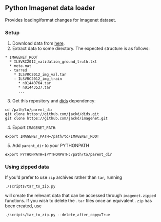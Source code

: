 ## Python Imagenet data loader

Provides loading/format changes for imagenet dataset.

### Setup
1. Download data from [here](http://image-net.org/download).
2. Extract data to some directory. The expected structure is as follows:
```
* IMAGENET_ROOT
  * ILSVRC2012_validation_ground_truth.txt
  * meta.mat
  - tarred
    * ILSVRC2012_img_val.tar
    - ILSVRC2012_img_train
      * n01440764.tar
      * n01443537.tar
      ...
```
3. Get this repository and [dids](https://github.com/jackd/dids) dependency:
```
cd /path/to/parent_dir
git clone https://github.com/jackd/dids.git
git clone https://github.com/jackd/imagenet.git
```
4. Export `IMAGENET_PATH`:
```
export IMAGENET_PATH=/path/to/IMAGENET_ROOT
```
5. Add `parent_dir` to your PYTHONPATH
```
export PYTHONPATH=$PYTHONPATH:/path/to/parent_dir
```


### Using zipped data
If you'd prefer to use `zip` archives rather than `tar`, running
```
./scripts/tar_to_zip.py
```
will create the relevant data that can be accessed through `imagenet.zipped` functions. If you wish to delete the `.tar` files once an equivalent `.zip` has been created, use
```
./scripts/tar_to_zip.py --delete_after_copy=True
```
